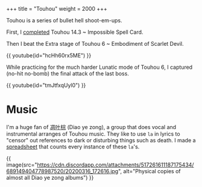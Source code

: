 +++
title = "Touhou"
weight = 2000
+++

Touhou is a series of bullet hell shoot-em-ups.

First, I [completed](https://twitter.com/Cyanogenoid/status/1237535881474396160) Touhou 14.3 \~ Impossible Spell Card.

Then I beat the Extra stage of Touhou 6 \~ Embodiment of Scarlet Devil.

{{ youtube(id="hcHh60rx5ME") }}

While practicing for the much harder Lunatic mode of Touhou 6, I captured (no-hit no-bomb) the final attack of the last boss.

{{ youtube(id="tmJtfxqUyl0") }}


# Music

I'm a huge fan of [凋叶棕](https://en.touhouwiki.net/wiki/%E5%87%8B%E5%8F%B6%E6%A3%95) (Diao ye zong), a group that does vocal and instrumental arranges of Touhou music.
They like to use `la` in lyrics to "censor" out references to dark or disturbing things such as death.
I made a [spreadsheet](https://docs.google.com/spreadsheets/d/1YQzlnGe11joF6zn87SE-tCoEX_WhUC-A-0k5W3Bl7Ww/edit?usp=sharing) that counts every instance of these `la`'s.

{{ image(src="https://cdn.discordapp.com/attachments/517261611187175434/689149404778987520/20200316_172616.jpg", alt="Physical copies of almost all Diao ye zong albums") }}

